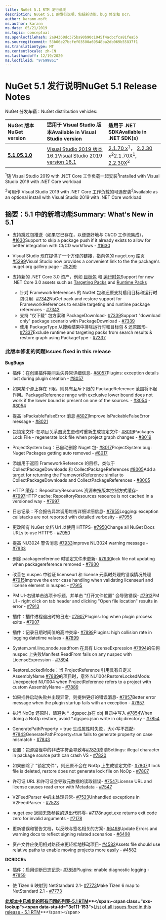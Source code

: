 ```yaml
---
title: NuGet 5.1 RTM 发行说明
description: NuGet 5.1 的发行说明，包括新功能、bug 修复和 Dcr。
author: karann-msft
ms.author: karann
ms.date: 05/21/2019
ms.topic: conceptual
ms.openlocfilehash: 2a94360dc375ba90b90c1045f4acbcfca81fea5b
ms.sourcegitcommit: 53b06e27bcfef03500a69548ba2db069b55837f1
ms.translationtype: MT
ms.contentlocale: zh-CN
ms.lasthandoff: 12/19/2020
ms.locfileid: "97699861"
---
```

# <a name="nuget-51-release-notes"></a><span data-ttu-id="3e111-103">NuGet 5.1 发行说明</span><span class="sxs-lookup"><span data-stu-id="3e111-103">NuGet 5.1 Release Notes</span></span>

<span data-ttu-id="3e111-104">NuGet 分发车辆：</span><span class="sxs-lookup"><span data-stu-id="3e111-104">NuGet distribution vehicles:</span></span>

| <span data-ttu-id="3e111-105">NuGet 版本</span><span class="sxs-lookup"><span data-stu-id="3e111-105">NuGet version</span></span> | <span data-ttu-id="3e111-106">适用于 Visual Studio 版本</span><span class="sxs-lookup"><span data-stu-id="3e111-106">Available in Visual Studio version</span></span>| <span data-ttu-id="3e111-107">适用于 .NET SDK</span><span class="sxs-lookup"><span data-stu-id="3e111-107">Available in .NET SDK(s)</span></span>|
|:---|:---|:---|
| [<span data-ttu-id="3e111-108">**5.1.0**</span><span class="sxs-lookup"><span data-stu-id="3e111-108">**5.1.0**</span></span>](https://nuget.org/downloads) | [<span data-ttu-id="3e111-109">Visual Studio 2019 版本 16.1</span><span class="sxs-lookup"><span data-stu-id="3e111-109">Visual Studio 2019 version 16.1</span></span>](https://visualstudio.microsoft.com/downloads/) | <span data-ttu-id="3e111-110">[2.1.70 x](https://dotnet.microsoft.com/download/dotnet-core/2.1)<sup>1</sup>， [2.2.30 x](https://dotnet.microsoft.com/download/dotnet-core/2.2)<sup>2</sup></span><span class="sxs-lookup"><span data-stu-id="3e111-110">[2.1.70X](https://dotnet.microsoft.com/download/dotnet-core/2.1)<sup>1</sup>, [2.2.30X](https://dotnet.microsoft.com/download/dotnet-core/2.2)<sup>2</sup></span></span> |

<span data-ttu-id="3e111-111"><sup>1</sup>随 Visual Studio 2019 with .NET Core 工作负载一起安装</span><span class="sxs-lookup"><span data-stu-id="3e111-111"><sup>1</sup>Installed with Visual Studio 2019 with .NET Core workload</span></span> 

<span data-ttu-id="3e111-112"><sup>2</sup>可用作 Visual Studio 2019 with .NET Core 工作负载的可选安装</span><span class="sxs-lookup"><span data-stu-id="3e111-112"><sup>2</sup>Available as an optional install with Visual Studio 2019 with .NET Core workload</span></span>

## <a name="summary-whats-new-in-51"></a><span data-ttu-id="3e111-113">摘要：5.1 中的新增功能</span><span class="sxs-lookup"><span data-stu-id="3e111-113">Summary: What's New in 5.1</span></span>

* <span data-ttu-id="3e111-114">支持跳过包推送（如果它已存在，以便更好地与 CI/CD 工作流集成）， [#1630](https://github.com/NuGet/Home/issues/1630#issuecomment-483461100)</span><span class="sxs-lookup"><span data-stu-id="3e111-114">Support to skip a package push if it already exists to allow for better integration with CI/CD workflows - [#1630](https://github.com/NuGet/Home/issues/1630#issuecomment-483461100)</span></span>

* <span data-ttu-id="3e111-115">Visual Studio 现在提供了一个方便的链接，指向包的 nuget.org 库页 [#5299](https://github.com/NuGet/Home/issues/5299#issuecomment-494458510)</span><span class="sxs-lookup"><span data-stu-id="3e111-115">Visual Studio now provides a convenient link to the the package's nuget.org gallery page - [#5299](https://github.com/NuGet/Home/issues/5299#issuecomment-494458510)</span></span>

* <span data-ttu-id="3e111-116">支持新的 .NET Core 3.0 资产，例如 [目标包](https://github.com/dotnet/cli/issues/10006) 和 [运行时包](https://github.com/dotnet/cli/issues/10007)</span><span class="sxs-lookup"><span data-stu-id="3e111-116">Support for new .NET Core 3.0 assets such as [Targeting Packs](https://github.com/dotnet/cli/issues/10006) and [Runtime Packs](https://github.com/dotnet/cli/issues/10007)</span></span>
  * <span data-ttu-id="3e111-117">针对 FrameworkReferences 的 NuGet 包和还原支持启用目标和运行时包引用- [#7342](https://github.com/NuGet/Home/issues/7342)</span><span class="sxs-lookup"><span data-stu-id="3e111-117">NuGet pack and restore support for FrameworkReferences to enable targeting and runtime package references - [#7342](https://github.com/NuGet/Home/issues/7342)</span></span>
  * <span data-ttu-id="3e111-118">支持 "仅下载" 包方案和 PackageDownload- [#7339](https://github.com/NuGet/Home/issues/7339)</span><span class="sxs-lookup"><span data-stu-id="3e111-118">Support "download only" package scenario with PackageDownload - [#7339](https://github.com/NuGet/Home/issues/7339)</span></span>
  * <span data-ttu-id="3e111-119">使用 PackageType 从搜索结果中排除运行时和目标包 & 还原图形- [#7337](https://github.com/NuGet/Home/issues/7337)</span><span class="sxs-lookup"><span data-stu-id="3e111-119">Exclude runtime and targeting packs from search results & restore graph using PackageType - [#7337](https://github.com/NuGet/Home/issues/7337)</span></span>

### <a name="issues-fixed-in-this-release"></a><span data-ttu-id="3e111-120">此版本修复的问题</span><span class="sxs-lookup"><span data-stu-id="3e111-120">Issues fixed in this release</span></span>

<span data-ttu-id="3e111-121">**Bug**</span><span class="sxs-lookup"><span data-stu-id="3e111-121">**Bugs**</span></span>

* <span data-ttu-id="3e111-122">插件：在创建插件期间丢失异常详细信息- [#8057](https://github.com/NuGet/Home/issues/8057)</span><span class="sxs-lookup"><span data-stu-id="3e111-122">Plugins:  exception details lost during plugin creation - [#8057](https://github.com/NuGet/Home/issues/8057)</span></span>

* <span data-ttu-id="3e111-123">如果某个源上存在下限，则具有互斥下限的 PackageReference 范围将不起作用。</span><span class="sxs-lookup"><span data-stu-id="3e111-123">PackageReference range with exclusive lower bound does not work if the lower bound is present on one of the sources.</span></span><span data-ttu-id="3e111-124"> - [#8054](https://github.com/NuGet/Home/issues/8054)</span><span class="sxs-lookup"><span data-stu-id="3e111-124"> - [#8054](https://github.com/NuGet/Home/issues/8054)</span></span>

* <span data-ttu-id="3e111-125">提高 IsPackableFalseError 消息 [#8021](https://github.com/NuGet/Home/issues/8021)</span><span class="sxs-lookup"><span data-stu-id="3e111-125">Improve IsPackableFalseError message - [#8021](https://github.com/NuGet/Home/issues/8021)</span></span>

* <span data-ttu-id="3e111-126">包锁定文件-在项目关系图发生更改时重新生成锁定文件- [#8019](https://github.com/NuGet/Home/issues/8019)</span><span class="sxs-lookup"><span data-stu-id="3e111-126">Packages Lock File - regenerate lock file when project graph changes - [#8019](https://github.com/NuGet/Home/issues/8019)</span></span>

* <span data-ttu-id="3e111-127">ProjectSystem bug：已自动删除 Nuget 包- [#8017](https://github.com/NuGet/Home/issues/8017)</span><span class="sxs-lookup"><span data-stu-id="3e111-127">ProjectSystem bug: Nuget Packages getting auto removed - [#8017](https://github.com/NuGet/Home/issues/8017)</span></span>

* <span data-ttu-id="3e111-128">添加用于返回 FrameworkReference 的目标，类似于 CollectPackageDownloads 和 CollectPackageReferences [#8005](https://github.com/NuGet/Home/issues/8005)</span><span class="sxs-lookup"><span data-stu-id="3e111-128">Add a target for returning the FrameworkReference similar to CollectPackageDownloads and CollectPackageReferences - [#8005](https://github.com/NuGet/Home/issues/8005)</span></span>

* <span data-ttu-id="3e111-129">HTTP 缓存： RepositoryResources 资源未按版本控制方式缓存- [#7997](https://github.com/NuGet/Home/issues/7997)</span><span class="sxs-lookup"><span data-stu-id="3e111-129">HTTP cache:  RepositoryResources resource is not cached in a versioned way - [#7997](https://github.com/NuGet/Home/issues/7997)</span></span>

* <span data-ttu-id="3e111-130">日志记录：不会报告异常调用堆栈详细详细信息- [#7955](https://github.com/NuGet/Home/issues/7955)</span><span class="sxs-lookup"><span data-stu-id="3e111-130">Logging:  exception callstacks are not reported with detailed verbosity - [#7955](https://github.com/NuGet/Home/issues/7955)</span></span>

* <span data-ttu-id="3e111-131">更改所有 NuGet 文档 Url 以使用 HTTPS- [#7950](https://github.com/NuGet/Home/issues/7950)</span><span class="sxs-lookup"><span data-stu-id="3e111-131">Change all NuGet Docs URLs to use HTTPS - [#7950](https://github.com/NuGet/Home/issues/7950)</span></span>

* <span data-ttu-id="3e111-132">提高 NU3024 警告消息 [#7933](https://github.com/NuGet/Home/issues/7933)</span><span class="sxs-lookup"><span data-stu-id="3e111-132">Improve NU3024 warning message - [#7933](https://github.com/NuGet/Home/issues/7933)</span></span>

* <span data-ttu-id="3e111-133">删除 packagereference 时锁定文件未更新- [#7930](https://github.com/NuGet/Home/issues/7930)</span><span class="sxs-lookup"><span data-stu-id="3e111-133">lock file not updating when packagereference removed - [#7930](https://github.com/NuGet/Home/issues/7930)</span></span>

* <span data-ttu-id="3e111-134">改善在 nuspec 中验证 licenseurl 和 license 元素时处理的错误情况处理 [#7915](https://github.com/NuGet/Home/issues/7915)</span><span class="sxs-lookup"><span data-stu-id="3e111-134">Improve the error case handling when validating licenseurl and license element in nuspec - [#7915](https://github.com/NuGet/Home/issues/7915)</span></span>

* <span data-ttu-id="3e111-135">PM UI-右键单击选项卡标题，并单击 "打开文件位置" 会导致错误- [#7913](https://github.com/NuGet/Home/issues/7913)</span><span class="sxs-lookup"><span data-stu-id="3e111-135">PM UI - right click on tab header and clicking "Open file location" results in error - [#7913](https://github.com/NuGet/Home/issues/7913)</span></span>

* <span data-ttu-id="3e111-136">插件：插件进程退出时的日志- [#7907](https://github.com/NuGet/Home/issues/7907)</span><span class="sxs-lookup"><span data-stu-id="3e111-136">Plugins:  log when plugin process exits - [#7907](https://github.com/NuGet/Home/issues/7907)</span></span>

* <span data-ttu-id="3e111-137">插件：记录日期时间值的高冲突率- [#7899](https://github.com/NuGet/Home/issues/7899)</span><span class="sxs-lookup"><span data-stu-id="3e111-137">Plugins:  high collision rate in logging datetime values - [#7899](https://github.com/NuGet/Home/issues/7899)</span></span>

* <span data-ttu-id="3e111-138">System.xml.linq.xnode.readfrom 在具有 LicenseExpression [#7894](https://github.com/NuGet/Home/issues/7894)的任何 nuspec 上失败</span><span class="sxs-lookup"><span data-stu-id="3e111-138">Manifest.ReadFrom fails on any nuspec with LicenseExpression - [#7894](https://github.com/NuGet/Home/issues/7894)</span></span>

* <span data-ttu-id="3e111-139">RestoreLockedMode：当 ProjectReference 引用具有自定义 AssemblyName [#7889](https://github.com/NuGet/Home/issues/7889)的项目时，意外 NU1004</span><span class="sxs-lookup"><span data-stu-id="3e111-139">RestoreLockedMode: Unexpected NU1004 when ProjectReference refers to a project with custom AssemblyName - [#7889](https://github.com/NuGet/Home/issues/7889)</span></span>

* <span data-ttu-id="3e111-140">如果插件启动失败并出现异常，则提供更好的错误消息- [#7857](https://github.com/NuGet/Home/issues/7857)</span><span class="sxs-lookup"><span data-stu-id="3e111-140">Better error message when the plugin startup fails with an exception - [#7857](https://github.com/NuGet/Home/issues/7857)</span></span>

* <span data-ttu-id="3e111-141">执行 NoOp 还原时，请避免 \* .dgspec.js在 obj 目录中写入 [#7854](https://github.com/NuGet/Home/issues/7854)</span><span class="sxs-lookup"><span data-stu-id="3e111-141">When doing a NoOp restore, avoid \*.dgspec.json write in obj directory - [#7854](https://github.com/NuGet/Home/issues/7854)</span></span>

* <span data-ttu-id="3e111-142">GeneratePathProperty = true 生成属性时失败，大小写不匹配- [#7843](https://github.com/NuGet/Home/issues/7843)</span><span class="sxs-lookup"><span data-stu-id="3e111-142">GeneratePathProperty=true fails to generate property on case mismatch - [#7843](https://github.com/NuGet/Home/issues/7843)</span></span>

* <span data-ttu-id="3e111-143">设置：包源路径中的非法字符会导致与[#7820](https://github.com/NuGet/Home/issues/7820)崩溃</span><span class="sxs-lookup"><span data-stu-id="3e111-143">Settings:  illegal character in package source path can crash VS - [#7820](https://github.com/NuGet/Home/issues/7820)</span></span>

* <span data-ttu-id="3e111-144">如果删除了 "锁定文件"，则还原不会在 NoOp 上生成锁定文件- [#7807](https://github.com/NuGet/Home/issues/7807)</span><span class="sxs-lookup"><span data-stu-id="3e111-144">If lock file is deleted, restore does not generate lock file on NoOp  - [#7807](https://github.com/NuGet/Home/issues/7807)</span></span>

* <span data-ttu-id="3e111-145">许可证 URL 和许可证会导致元数据的读取错误- [#7547](https://github.com/NuGet/Home/issues/7547)</span><span class="sxs-lookup"><span data-stu-id="3e111-145">License URL and license causes read error with Metadata - [#7547](https://github.com/NuGet/Home/issues/7547)</span></span>

* <span data-ttu-id="3e111-146">V2FeedParser 中的未处理异常- [#7523](https://github.com/NuGet/Home/issues/7523)</span><span class="sxs-lookup"><span data-stu-id="3e111-146">Unhandled exceptions in V2FeedParser - [#7523](https://github.com/NuGet/Home/issues/7523)</span></span>

* <span data-ttu-id="3e111-147">nuget.exe 返回无效参数的退出代码零- [#7178](https://github.com/NuGet/Home/issues/7178)</span><span class="sxs-lookup"><span data-stu-id="3e111-147">nuget.exe returns exit code zero for invalid arguments - [#7178](https://github.com/NuGet/Home/issues/7178)</span></span>

* <span data-ttu-id="3e111-148">更新错误和警告文档，以反映与签名相关的方案- [#6498](https://github.com/NuGet/Home/issues/6498)</span><span class="sxs-lookup"><span data-stu-id="3e111-148">Update Errors and warning docs to reflect signing related scenarios - [#6498](https://github.com/NuGet/Home/issues/6498)</span></span>

* <span data-ttu-id="3e111-149">资产文件应使用相对路径来更轻松地移动项目- [#4582](https://github.com/NuGet/Home/issues/4582)</span><span class="sxs-lookup"><span data-stu-id="3e111-149">Assets file should use relative paths to enable moving projects more easily - [#4582](https://github.com/NuGet/Home/issues/4582)</span></span>

<span data-ttu-id="3e111-150">**DCR**</span><span class="sxs-lookup"><span data-stu-id="3e111-150">**DCRs**</span></span>

* <span data-ttu-id="3e111-151">插件：启用诊断日志记录- [#7859](https://github.com/NuGet/Home/issues/7859)</span><span class="sxs-lookup"><span data-stu-id="3e111-151">Plugins:  enable diagnostic logging - [#7859](https://github.com/NuGet/Home/issues/7859)</span></span>

* <span data-ttu-id="3e111-152">使 Tizen 6 映射到 NetStandard 2.1- [#7773](https://github.com/NuGet/Home/issues/7773)</span><span class="sxs-lookup"><span data-stu-id="3e111-152">Make Tizen 6 map to NetStandard 2.1 - [#7773](https://github.com/NuGet/Home/issues/7773)</span></span>

<span data-ttu-id="3e111-153">**[此版本中已修复的所有问题的列表-5.1 RTM](https://github.com/nuget/home/issues?q=is%3Aissue+is%3Aclosed+milestone%3A%225.1")**</span><span class="sxs-lookup"><span data-stu-id="3e111-153">**[List of all issues fixed in this release - 5.1 RTM](https://github.com/nuget/home/issues?q=is%3Aissue+is%3Aclosed+milestone%3A%225.1")**</span></span>
